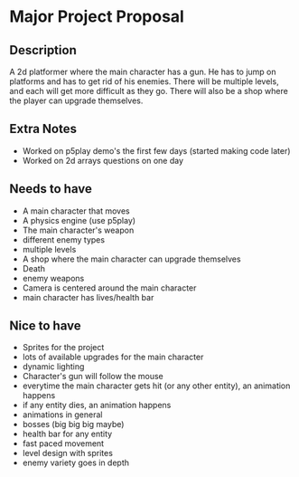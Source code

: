 # Major Project Proposal


## Description
A 2d platformer where the main character has a gun. He has to jump on platforms and has to get rid of his enemies. There will be multiple levels, and each will get more difficult as they go. There will also be a shop where the player can upgrade themselves.

## Extra Notes
- Worked on p5play demo's the first few days (started making code later)
- Worked on 2d arrays questions on one day

## Needs to have
- A main character that moves
- A physics engine (use p5play)
- The main character's weapon
- different enemy types
- multiple levels
- A shop where the main character can upgrade themselves
- Death
- enemy weapons
- Camera is centered around the main character
- main character has lives/health bar

## Nice to have
- Sprites for the project
- lots of available upgrades for the main character
- dynamic lighting
- Character's gun will follow the mouse
- everytime the main character gets hit (or any other entity), an animation happens
- if any entity dies, an animation happens
- animations in general
- bosses (big big big maybe)
- health bar for any entity
- fast paced movement
- level design with sprites
- enemy variety goes in depth


